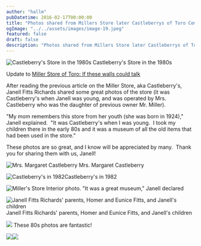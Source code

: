 ```yaml
---
author: "hallm"
pubDatetime: 2016-02-17T00:00:00
title: "Photos shared from Millers Store later Castleberrys of Toro Community"
ogImage: "../../assets/images/image-19.jpeg"
featured: false
draft: false
description: "Photos shared from Millers Store later Castleberrys of Toro Community"
---
```


![Castleberry's Store in the 1980s](@assets/images/image-19.jpeg) Castleberry's Store in the 1980s

Update to [Miller Store of Toro: If these walls could talk](../2016-02-15-miller-store-of-toro-community-if-these-walls-could-talk/)

After reading the previous article on the Miller Store, aka Castleberry's, Janell Fitts Richards shared some great photos of the store (it was Castleberry's when Janell was young, and was operated by Mrs. Castleberry who was the daughter of previous owner Mr. Miller).

"My mom remembers this store from her youth (she was born in 1924)," Janell explained.  "It was Castleberry's when I was young.  I took my children there in the early 80s and it was a museum of all the old items that had been used in the store."

These photos are so great, and I know will be appreciated by many.  Thank you for sharing them with us, Janell!

<!--more-->

![Mrs. Margaret Castleberry](@assets/images/image-12.jpeg) Mrs. Margaret Castleberry

![Castleberry's in 1982](@assets/images/image-13.jpeg)Castleberry's in 1982

![Miller's Store](@assets/images/image-15.jpeg)  Interior photo. "It was a great museum," Janell declared



![Janell Fitts Richards' parents, Homer and Eunice Fitts, and Janell's children](@assets/images/image-14.jpeg) Janell Fitts Richards' parents, Homer and Eunice Fitts, and Janell's children

![](@assets/images/image-16.jpeg) These 80s photos are fantastic!

![](@assets/images/image-17.jpeg)![](@assets/images/image-18.jpeg)